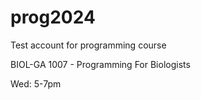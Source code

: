 # prog2024

Test account for programming course

BIOL-GA 1007 - Programming For Biologists

Wed: 5-7pm

